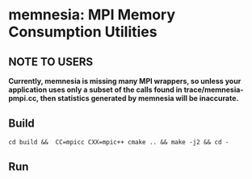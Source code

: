 # memnesia: MPI Memory Consumption Utilities

## NOTE TO USERS
**Currently, memnesia is missing many MPI wrappers, so unless your application
uses only a subset of the calls found in trace/memnesia-pmpi.cc, then statistics
generated by memnesia will be inaccurate.**

## Build
```
cd build &&  CC=mpicc CXX=mpic++ cmake .. && make -j2 && cd -
```

## Run
